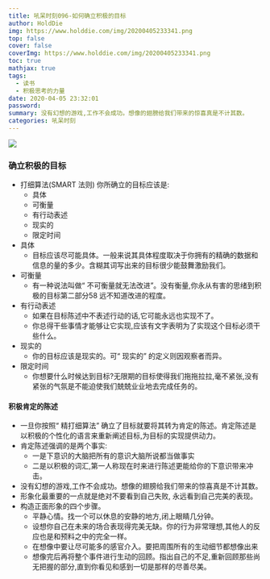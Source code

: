 ```yaml
---
title: 吼呆时刻096-如何确立积极的目标
author: HoldDie
img: https://www.holddie.com/img/20200405233341.png
top: false
cover: false
coverImg: https://www.holddie.com/img/20200405233341.png
toc: true
mathjax: true
tags:
  - 读书
  - 积极思考的力量
date: 2020-04-05 23:32:01
password:
summary: 没有幻想的游戏,工作不会成功。想像的翅膀给我们带来的惊喜真是不计其数。
categories: 吼呆时刻
---
```


![](https://www.holddie.com/img/20200405233341.png)

### 确立积极的目标

- 打细算法(SMART 法则) 你所确立的目标应该是:
  - 具体
  - 可衡量
  - 有行动表述
  - 现实的
  - 限定时间
- 具体
  - 目标应该尽可能具体。一般来说其具体程度取决于你拥有的精确的数据和信息的量的多少。含糊其词写出来的目标很少能鼓舞激励我们。
- 可衡量
  - 有一种说法叫做“ 不可衡量就无法改进”。没有衡量,你永从有害的思绪到积极的目标第二部分58 远不知道改进的程度。
- 有行动表述
  - 如果在目标陈述中不表述行动的话,它可能永远也实现不了。
  - 你总得干些事情才能够让它实现,应该有文字表明为了实现这个目标必须干些什么。
- 现实的
  - 你的目标应该是现实的。可“ 现实的” 的定义则因观察者而异。
- 限定时间
  - 你想要什么时候达到目标?无限期的目标使得我们拖拖拉拉,毫不紧张,没有紧张的气氛是不能迫使我们兢兢业业地去完成任务的。

#### 积极肯定的陈述

- 一旦你按照“ 精打细算法” 确立了目标就要将其转为肯定的陈述。肯定陈述是以积极的个性化的语言来重新阐述目标,为目标的实现提供动力。
- 肯定陈述强调的是两个事实:
  - 一是下意识的大脑把所有的意识大脑所说都当做事实
  - 二是以积极的词汇,第一人称现在时来进行陈述更能给你的下意识带来冲击。
- 没有幻想的游戏,工作不会成功。想像的翅膀给我们带来的惊喜真是不计其数。
- 形象化最重要的一点就是绝对不要看到自己失败, 永远看到自己完美的表现。
- 构造正面形象的四个步骤。
  - 平静心情。找一个可以休息的安静的地方,闭上眼睛几分钟。
  - 设想你自己在未来的场合表现得完美无缺。你的行为非常理想,其他人的反应也是和预料之中的完全一样。
  - 在想像中要让尽可能多的感官介入。要把周围所有的生动细节都想像出来
  - 想像完后再将整个事件进行生动的回顾。指出自己的不足,重新回顾那些尚无把握的部分,直到你看见和感到一切是那样的尽善尽美。